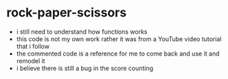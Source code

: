# rock-paper-scissors


+ i still need to understand how functions works 
+ this code is not my own work rather it was from a YouTube video tutorial that i follow
+ the commented code is a reference for me to come back and use it and remodel it 
+ i believe there is still a bug in the score counting 
